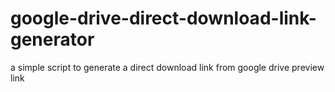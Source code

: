 # google-drive-direct-download-link-generator
a simple script to generate a direct download link from google drive preview link
